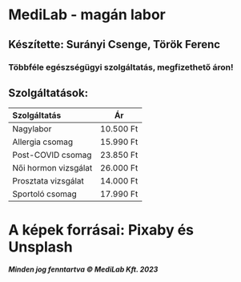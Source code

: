 # MediLab - magán labor
## Készítette: Surányi Csenge, Török Ferenc
### __Többféle__ egészségügyi szolgáltatás, __megfizethető__ áron!

## Szolgáltatások:
|Szolgáltatás    |Ár    |
|:--- |:---:|
|Nagylabor|10.500 Ft|
|Allergia csomag|15.990 Ft|
|Post-COVID csomag|23.850 Ft|
|Női hormon vizsgálat|26.000 Ft|
|Prosztata vizsgálat|14.000 Ft|
|Sportoló csomag|17.990 Ft|

# A képek forrásai: Pixaby és Unsplash

##### Minden jog fenntartva &copy; MediLab Kft. 2023
